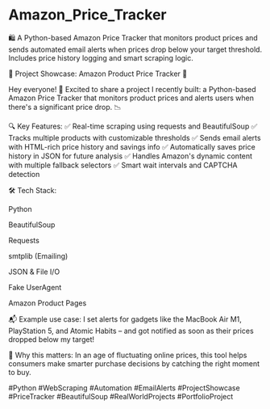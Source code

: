 # Amazon_Price_Tracker
🛍️ A Python-based Amazon Price Tracker that monitors product prices and sends automated email alerts when prices drop below your target threshold. Includes price history logging and smart scraping logic.

🚀 Project Showcase: Amazon Product Price Tracker 💸

Hey everyone! 👋
Excited to share a project I recently built: a Python-based Amazon Price Tracker that monitors product prices and alerts users when there's a significant price drop. 📉

🔍 Key Features:
✅ Real-time scraping using requests and BeautifulSoup
✅ Tracks multiple products with customizable thresholds
✅ Sends email alerts with HTML-rich price history and savings info
✅ Automatically saves price history in JSON for future analysis
✅ Handles Amazon's dynamic content with multiple fallback selectors
✅ Smart wait intervals and CAPTCHA detection

🛠️ Tech Stack:

Python

BeautifulSoup

Requests

smtplib (Emailing)

JSON & File I/O

Fake UserAgent

Amazon Product Pages

📬 Example use case:
I set alerts for gadgets like the MacBook Air M1, PlayStation 5, and Atomic Habits – and got notified as soon as their prices dropped below my target!

🎯 Why this matters:
In an age of fluctuating online prices, this tool helps consumers make smarter purchase decisions by catching the right moment to buy.

#Python #WebScraping #Automation #EmailAlerts #ProjectShowcase #PriceTracker #BeautifulSoup #RealWorldProjects #PortfolioProject 
